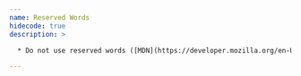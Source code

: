 ```yaml
---
name: Reserved Words
hidecode: true
description: >

  * Do not use reserved words ([MDN](https://developer.mozilla.org/en-US/docs/Web/JavaScript/Reference/Reserved_Words)) for naming variables or Object properties.

---
```

